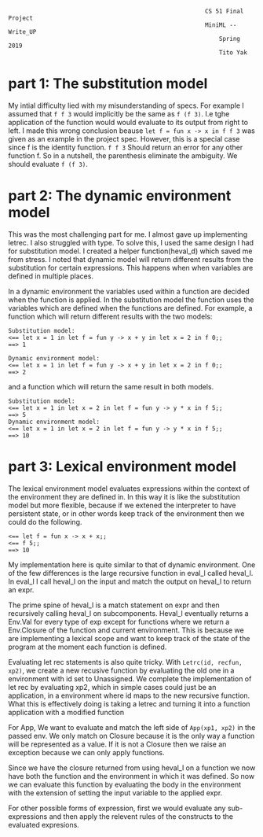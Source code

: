 
                                                            CS 51 Final Project
                                                            MiniML --Write_UP
                                                                Spring 2019
                                                                Tito Yak

# part 1: The substitution model
My intial difficulty lied with my misunderstanding of specs. 
For example I assumed that `f f 3` would implicitly be the same as `f (f 3)`. 
I.e tghe application of the function would would evaluate to its output from right to left. 
I made this wrong conclusion beause `let f = fun x -> x in f f 3` was given as an example in the project spec.
However, this is a special case since f is the identity function. `f f 3` Should return an error for any other function f.
So in a nutshell, the parenthesis eliminate the ambiguity. We should evaluate `f (f 3)`.

# part 2: The dynamic environment model
This was the most challenging part for me. I almost gave up implementing letrec. I also struggled with type.
To solve this, I used the same design I had for substitution model. I created a helper function(heval_d) which saved me from stress. 
I noted that dynamic model will return different results from the substitution for certain expressions.
This happens when when variables are defined in multiple places.

In a dynamic environment the variables used within a function are decided when the function is applied. 
In the substitution model the function uses the variables which are defined when the functions are defined. 
For example, a function which will return different results with the two models: 
```
Substitution model:
<== let x = 1 in let f = fun y -> x + y in let x = 2 in f 0;;
==> 1

Dynamic environment model:
<== let x = 1 in let f = fun y -> x + y in let x = 2 in f 0;;
==> 2
```
and a function which will return the same result in both models.

```
Substitution model:
<== let x = 1 in let x = 2 in let f = fun y -> y * x in f 5;;
==> 5
Dynamic environment model:
<== let x = 1 in let x = 2 in let f = fun y -> y * x in f 5;;
==> 10
```

# part 3: Lexical environment model
The lexical environment model evaluates expressions within the context of the environment they are defined in. 
In this way it is like the substitution model but more flexible, because if we extened the interpreter to have persistent state, or in other words keep track of the environment then we could do the following.

```
<== let f = fun x -> x + x;;
<== f 5;;
==> 10
``` 

My implementation here is quite similar to that of dynamic environment. One of the few differences is the large recursive function in eval_l called heval_l.
In eval_l I call heval_l on the input and match the output on heval_l to return an expr.

The prime spine of heval_l is a match statement on expr and then recursively calling heval_l on subcomponents. Heval_l eventually returns a Env.Val for every type of exp except for functions where we return a Env.Closure of the function and current environment.
This is because we are implementing a lexical scope and want to keep track of the state of the program at the moment each function is defined.

Evaluating let rec statements is also quite tricky.  With `Letrc(id, recfun, xp2)`, we create a new recusive function by evaluating the old one in a environment with id set to Unassigned. 
We complete the implementation of let rec by evaluating xp2, which in simple cases could just be an application, in a environment where id maps to the new recursive function. What this is effectively doing is taking a letrec and turning it into a function application with a modified function
 
For App, We want to evaluate and match the left side of `App(xp1, xp2)` in the passed env. 
We only match on Closure because it is the only way a function will be represented as a value. If it is not a Closure then we raise an exception because we can only apply functions.

Since we have the closure returned from using heval_l on a function we now have both the function and the environment in which it was defined. So now we can evaluate this function by evaluating the body in the environment with the extension of setting the input variable to the applied expr.

For other possible forms of expression, first we would evaluate any sub-expressions and then apply the relevent rules of the constructs to the evaluated expresions. 
